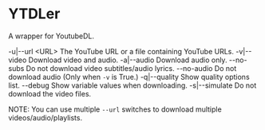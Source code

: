 # YTDLer

A wrapper for YoutubeDL.

-u|--url \<URL\>        The YouTube URL or a file containing YouTube URLs.
-v|--video            Download video and audio.
-a|--audio            Download audio only.
--no-subs             Do not download video subtitles/audio lyrics.
--no-audio            Do not download audio (Only when `-v` is True.)
-q|--quality          Show quality options list.
--debug               Show variable values when downloading.
-s|--simulate         Do not download the video files.

NOTE: You can use multiple `--url` switches to download multiple videos/audio/playlists.
